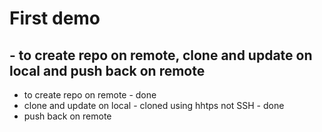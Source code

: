 # First demo 
## - to create repo on remote, clone and update on local and push back on remote
* to create repo on remote - done
* clone and update on local - cloned using hhtps not SSH - done
* push back on remote
